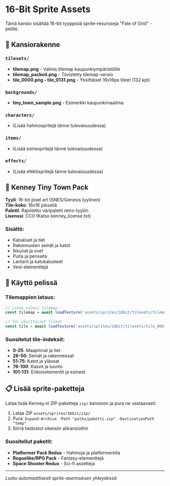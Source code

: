 # 16-Bit Sprite Assets

Tämä kansio sisältää 16-bit tyyppisiä sprite-resursseja "Fate of Grid" -pelille.

## 📁 Kansiorakenne

### `tilesets/`
- **tilemap.png** - Valmis tilemap kaupunkiympäristöille 
- **tilemap_packed.png** - Tiivistetty tilemap-versio
- **tile_0000.png - tile_0131.png** - Yksittäiset 16x16px tileet (132 kpl)

### `backgrounds/`
- **tiny_town_sample.png** - Esimerkki kaupunkimaailma

### `characters/`
- (Lisää hahmospritejä tänne tulevaisuudessa)

### `items/`
- (Lisää esinespritejä tänne tulevaisuudessa)  

### `effects/`
- (Lisää efektispritejä tänne tulevaisuudessa)

## 🎨 Kenney Tiny Town Pack

**Tyyli**: 16-bit pixel art (SNES/Genesis tyylinen)  
**Tile-koko**: 16x16 pikseliä  
**Paletti**: Rajoitettu väripaletti retro-tyyliin  
**Lisenssi**: CC0 (Katso kenney_license.txt)

### Sisältö:
- Katukivet ja tiet
- Rakennusten seinät ja katot  
- Ikkunat ja ovet
- Puita ja pensaita
- Lantarit ja katukalusteet
- Vesi-elementtejä

## 🚀 Käyttö pelissä

### Tilemappien lataus:
```typescript
// Lataa valmis tilemap
const tilemap = await loadTexture('assets/sprites/16bit/tilesets/tilemap.png');

// Tai yksittäiset tileet
const tile = await loadTexture('assets/sprites/16bit/tilesets/tile_0001.png');
```

### Suositetut tile-indeksit:
- **0-25**: Maapinnat ja tiet
- **26-50**: Seinät ja rakenneosat  
- **51-75**: Katot ja yläosat
- **76-100**: Kasvit ja luonto
- **101-131**: Erikoiselementit ja esineet

## 📋 Lisää sprite-paketteja

Lataa lisää Kenney.nl ZIP-paketteja `zip/` kansioon ja pura ne vastaavasti:

1. Lataa ZIP `assets/sprites/16bit/zip/` 
2. Pura: `Expand-Archive -Path "polku/paketti.zip" -DestinationPath "temp"`
3. Siirrä tiedostot oikeisiin alikansioihin

### Suositellut paketit:
- **Platformer Pack Redux** - Hahmoja ja platformereita
- **Roguelike/RPG Pack** - Fantasy-elementtejä  
- **Space Shooter Redux** - Sci-fi assetteja

---
*Luotu automaattisesti sprite-asennuksen yhteydessä*